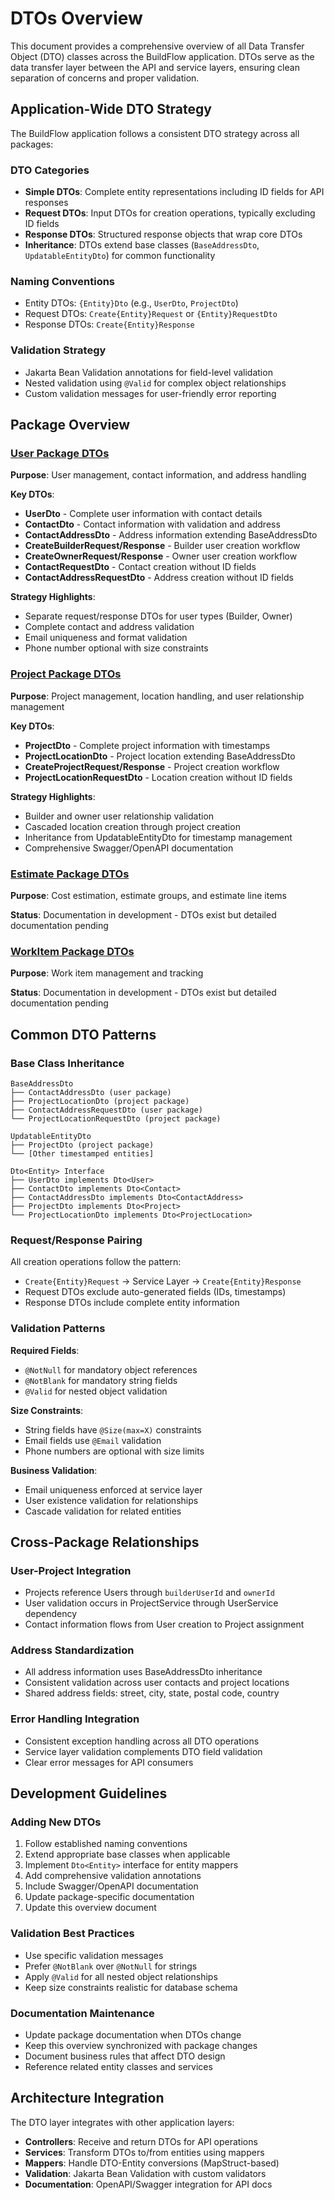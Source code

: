 # DTOs Overview

This document provides a comprehensive overview of all Data Transfer Object (DTO) classes across the BuildFlow application. DTOs serve as the data transfer layer between the API and service layers, ensuring clean separation of concerns and proper validation.

## Application-Wide DTO Strategy

The BuildFlow application follows a consistent DTO strategy across all packages:

### DTO Categories
- **Simple DTOs**: Complete entity representations including ID fields for API responses
- **Request DTOs**: Input DTOs for creation operations, typically excluding ID fields
- **Response DTOs**: Structured response objects that wrap core DTOs
- **Inheritance**: DTOs extend base classes (`BaseAddressDto`, `UpdatableEntityDto`) for common functionality

### Naming Conventions
- Entity DTOs: `{Entity}Dto` (e.g., `UserDto`, `ProjectDto`)
- Request DTOs: `Create{Entity}Request` or `{Entity}RequestDto`
- Response DTOs: `Create{Entity}Response`

### Validation Strategy
- Jakarta Bean Validation annotations for field-level validation
- Nested validation using `@Valid` for complex object relationships
- Custom validation messages for user-friendly error reporting

## Package Overview

### [User Package DTOs](./user/UserDtos.md)

**Purpose**: User management, contact information, and address handling

**Key DTOs**:
- **UserDto** - Complete user information with contact details
- **ContactDto** - Contact information with validation and address
- **ContactAddressDto** - Address information extending BaseAddressDto
- **CreateBuilderRequest/Response** - Builder user creation workflow
- **CreateOwnerRequest/Response** - Owner user creation workflow
- **ContactRequestDto** - Contact creation without ID fields
- **ContactAddressRequestDto** - Address creation without ID fields

**Strategy Highlights**:
- Separate request/response DTOs for user types (Builder, Owner)
- Complete contact and address validation
- Email uniqueness and format validation
- Phone number optional with size constraints

### [Project Package DTOs](./project/ProjectDtos.md)

**Purpose**: Project management, location handling, and user relationship management

**Key DTOs**:
- **ProjectDto** - Complete project information with timestamps
- **ProjectLocationDto** - Project location extending BaseAddressDto
- **CreateProjectRequest/Response** - Project creation workflow
- **ProjectLocationRequestDto** - Location creation without ID fields

**Strategy Highlights**:
- Builder and owner user relationship validation
- Cascaded location creation through project creation
- Inheritance from UpdatableEntityDto for timestamp management
- Comprehensive Swagger/OpenAPI documentation

### [Estimate Package DTOs](./estimate/EstimateDtos.md)

**Purpose**: Cost estimation, estimate groups, and estimate line items

**Status**: Documentation in development - DTOs exist but detailed documentation pending

### [WorkItem Package DTOs](./workitem/WorkItemDtos.md)

**Purpose**: Work item management and tracking

**Status**: Documentation in development - DTOs exist but detailed documentation pending

## Common DTO Patterns

### Base Class Inheritance

```
BaseAddressDto
├── ContactAddressDto (user package)
├── ProjectLocationDto (project package)
├── ContactAddressRequestDto (user package)
└── ProjectLocationRequestDto (project package)

UpdatableEntityDto
├── ProjectDto (project package)
└── [Other timestamped entities]

Dto<Entity> Interface
├── UserDto implements Dto<User>
├── ContactDto implements Dto<Contact>
├── ContactAddressDto implements Dto<ContactAddress>
├── ProjectDto implements Dto<Project>
└── ProjectLocationDto implements Dto<ProjectLocation>
```

### Request/Response Pairing

All creation operations follow the pattern:
- `Create{Entity}Request` → Service Layer → `Create{Entity}Response`
- Request DTOs exclude auto-generated fields (IDs, timestamps)
- Response DTOs include complete entity information

### Validation Patterns

**Required Fields**:
- `@NotNull` for mandatory object references
- `@NotBlank` for mandatory string fields
- `@Valid` for nested object validation

**Size Constraints**:
- String fields have `@Size(max=X)` constraints
- Email fields use `@Email` validation
- Phone numbers are optional with size limits

**Business Validation**:
- Email uniqueness enforced at service layer
- User existence validation for relationships
- Cascade validation for related entities

## Cross-Package Relationships

### User-Project Integration
- Projects reference Users through `builderUserId` and `ownerId`
- User validation occurs in ProjectService through UserService dependency
- Contact information flows from User creation to Project assignment

### Address Standardization
- All address information uses BaseAddressDto inheritance
- Consistent validation across user contacts and project locations
- Shared address fields: street, city, state, postal code, country

### Error Handling Integration
- Consistent exception handling across all DTO operations
- Service layer validation complements DTO field validation
- Clear error messages for API consumers

## Development Guidelines

### Adding New DTOs
1. Follow established naming conventions
2. Extend appropriate base classes when applicable
3. Implement `Dto<Entity>` interface for entity mappers
4. Add comprehensive validation annotations
5. Include Swagger/OpenAPI documentation
6. Update package-specific documentation
7. Update this overview document

### Validation Best Practices
- Use specific validation messages
- Prefer `@NotBlank` over `@NotNull` for strings
- Apply `@Valid` for all nested object relationships
- Keep size constraints realistic for database schema

### Documentation Maintenance
- Update package documentation when DTOs change
- Keep this overview synchronized with package changes
- Document business rules that affect DTO design
- Reference related entity classes and services

## Architecture Integration

The DTO layer integrates with other application layers:
- **Controllers**: Receive and return DTOs for API operations
- **Services**: Transform DTOs to/from entities using mappers
- **Mappers**: Handle DTO-Entity conversions (MapStruct-based)
- **Validation**: Jakarta Bean Validation with custom validators
- **Documentation**: OpenAPI/Swagger integration for API docs
